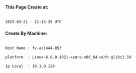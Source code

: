 
   
#### This Page Create at:

```bash

2025-03-21 - 21:12:39 UTC

```

#### Create By Machine:

```bash

Host Name : fv-az1444-853

platform  : Linux-6.8.0-1021-azure-x86_64-with-glibc2.39

Ip Local  : 10.1.0.120

```

